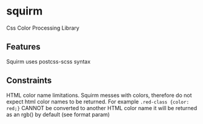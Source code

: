 # squirm
Css Color Processing Library

## Features
Squirm uses postcss-scss syntax

## Constraints

HTML color name limitations. Squirm messes with colors, therefore do not expect html color names to be returned.
For example ```.red-class {color: red;}``` CANNOT be converted to another HTML color name
it will be returned as an rgb() by default (see format param)
